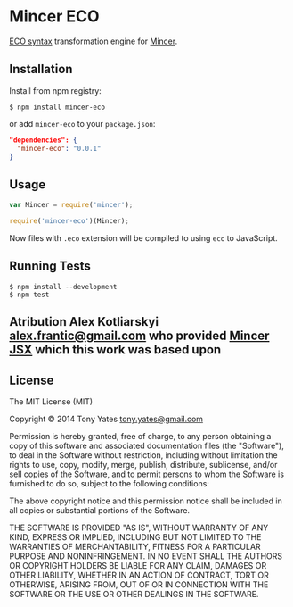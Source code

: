 # Mincer ECO

[ECO syntax](https://github.com/sstephenson/eco) transformation engine for [Mincer](https://github.com/nodeca/mincer).

## Installation

Install from npm registry:

```
$ npm install mincer-eco
```

or add `mincer-eco` to your `package.json`:

```json
"dependencies": {
  "mincer-eco": "0.0.1"
}
```


## Usage

```js
var Mincer = require('mincer');

require('mincer-eco')(Mincer);
```

Now files with `.eco` extension will be compiled to using `eco` to JavaScript.


## Running Tests

```
$ npm install --development
$ npm test
```

## Atribution Alex Kotliarskyi <alex.frantic@gmail.com> who provided [Mincer JSX](https://github.com/frantic/mincer-jsx) which this work was based upon

## License

The MIT License (MIT)

Copyright © 2014 Tony Yates <tony.yates@gmail.com>

Permission is hereby granted, free of charge, to any person obtaining a copy
of this software and associated documentation files (the "Software"), to deal
in the Software without restriction, including without limitation the rights
to use, copy, modify, merge, publish, distribute, sublicense, and/or sell
copies of the Software, and to permit persons to whom the Software is
furnished to do so, subject to the following conditions:

The above copyright notice and this permission notice shall be included in
all copies or substantial portions of the Software.

THE SOFTWARE IS PROVIDED "AS IS", WITHOUT WARRANTY OF ANY KIND, EXPRESS OR
IMPLIED, INCLUDING BUT NOT LIMITED TO THE WARRANTIES OF MERCHANTABILITY,
FITNESS FOR A PARTICULAR PURPOSE AND NONINFRINGEMENT. IN NO EVENT SHALL THE
AUTHORS OR COPYRIGHT HOLDERS BE LIABLE FOR ANY CLAIM, DAMAGES OR OTHER
LIABILITY, WHETHER IN AN ACTION OF CONTRACT, TORT OR OTHERWISE, ARISING FROM,
OUT OF OR IN CONNECTION WITH THE SOFTWARE OR THE USE OR OTHER DEALINGS IN
THE SOFTWARE.